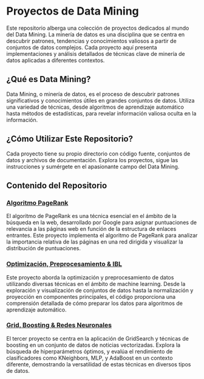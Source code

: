 # Proyectos de Data Mining

Este repositorio alberga una colección de proyectos dedicados al mundo del Data Mining. La minería de datos es una disciplina que se centra en descubrir patrones, tendencias y conocimientos valiosos a partir de conjuntos de datos complejos. Cada proyecto aquí presenta implementaciones y análisis detallados de técnicas clave de minería de datos aplicadas a diferentes contextos.

## ¿Qué es Data Mining?

Data Mining, o minería de datos, es el proceso de descubrir patrones significativos y conocimientos útiles en grandes conjuntos de datos. Utiliza una variedad de técnicas, desde algoritmos de aprendizaje automático hasta métodos de estadísticas, para revelar información valiosa oculta en la información.

## ¿Cómo Utilizar Este Repositorio?

Cada proyecto tiene su propio directorio con código fuente, conjuntos de datos y archivos de documentación. Explora los proyectos, sigue las instrucciones y sumérgete en el apasionante campo del Data Mining.

## Contenido del Repositorio

### [Algoritmo PageRank](https://github.com/oscarjuly23/DataMining/tree/main/PageRank)
El algoritmo de PageRank es una técnica esencial en el ámbito de la búsqueda en la web, desarrollado por Google para asignar puntuaciones de relevancia a las páginas web en función de la estructura de enlaces entrantes. Este proyecto implementa el algoritmo de PageRank para analizar la importancia relativa de las páginas en una red dirigida y visualizar la distribución de puntuaciones.
### [Optimización, Preprocesamiento & IBL](https://github.com/oscarjuly23/DataMining/tree/main/IBL_OptDataPreprocessing)
Este proyecto aborda la optimización y preprocesamiento de datos utilizando diversas técnicas en el ámbito de machine learning. Desde la exploración y visualización de conjuntos de datos hasta la normalización y proyección en componentes principales, el código proporciona una comprensión detallada de cómo preparar los datos para algoritmos de aprendizaje automático.
### [Grid, Boosting & Redes Neuronales](https://github.com/oscarjuly23/DataMining/tree/main/Grid_Boosting_NeuralN)
El tercer proyecto se centra en la aplicación de GridSearch y técnicas de boosting en un conjunto de datos de noticias vectorizadas. Explora la búsqueda de hiperparámetros óptimos, y evalúa el rendimiento de clasificadores como KNeighbors, MLP, y AdaBoost en un contexto diferente, demostrando la versatilidad de estas técnicas en diversos tipos de datos.
